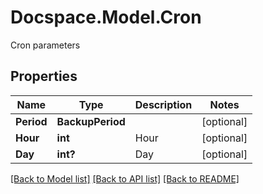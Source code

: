 # Docspace.Model.Cron
Cron parameters

## Properties

Name | Type | Description | Notes
------------ | ------------- | ------------- | -------------
**Period** | **BackupPeriod** |  | [optional] 
**Hour** | **int** | Hour | [optional] 
**Day** | **int?** | Day | [optional] 

[[Back to Model list]](../README.md#documentation-for-models) [[Back to API list]](../README.md#documentation-for-api-endpoints) [[Back to README]](../README.md)

